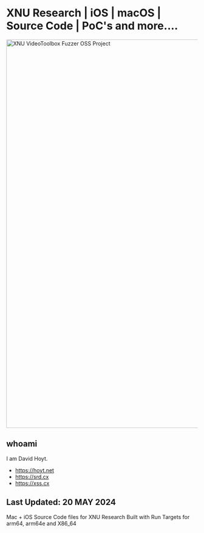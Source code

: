 # XNU Research | iOS | macOS | Source Code | PoC's and more....
<img src="https://xss.cx/2024/05/20/img/xnu-videotoolbox-fuzzer-objective-c-code-project-example.webp" alt="XNU VideoToolbox Fuzzer OSS Project" style="height:1024px; width:1024px;"/>

## whoami
I am David Hoyt.
  - https://hoyt.net
  - https://srd.cx
  - https://xss.cx
    
## Last Updated: 20 MAY 2024
  
Mac + iOS Source Code files for XNU Research Built with Run Targets for arm64, arm64e and X86_64
